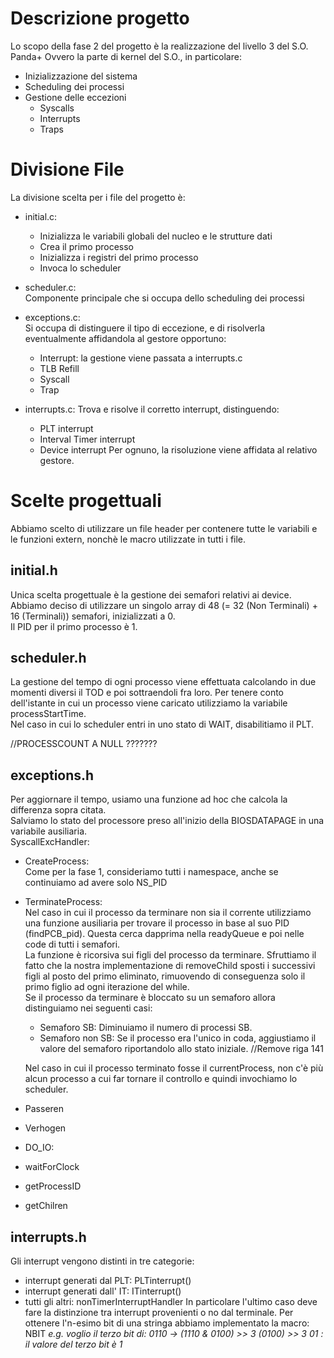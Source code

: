 # Descrizione progetto
Lo scopo della fase 2 del progetto è la realizzazione del livello 3 del S.O. Panda+
Ovvero la parte di kernel del S.O., in particolare:
- Inizializzazione del sistema 
- Scheduling dei processi 
- Gestione delle eccezioni
    - Syscalls
    - Interrupts
    - Traps

# Divisione File

La divisione scelta per i file del progetto è:
- initial.c:
    - Inizializza le variabili globali del nucleo e le strutture dati
    - Crea il primo processo
    - Inizializza i registri del primo processo
    - Invoca lo scheduler

- scheduler.c:  
    Componente principale che si occupa dello scheduling dei processi

- exceptions.c:  
    Si occupa di distinguere il tipo di eccezione, e di risolverla eventualmente affidandola al gestore opportuno:
    - Interrupt: la gestione viene passata a interrupts.c
    - TLB Refill
    - Syscall
    - Trap 

- interrupts.c: 
    Trova e risolve il corretto interrupt, distinguendo:
    - PLT interrupt
    - Interval Timer interrupt
    - Device interrupt
    Per ognuno, la risoluzione viene affidata al relativo gestore.

# Scelte progettuali
Abbiamo scelto di utilizzare un file header per contenere tutte le variabili e le funzioni extern, nonchè le macro utilizzate in tutti i file.

## initial.h
Unica scelta progettuale è la gestione dei semafori relativi ai device. Abbiamo deciso di utilizzare un singolo array di 48 (= 32 (Non Terminali) + 16 (Terminali)) semafori, inizializzati a 0.  
Il PID per il primo processo è 1.

## scheduler.h
La gestione del tempo di ogni processo viene effettuata calcolando in due momenti diversi il TOD e poi sottraendoli fra loro. Per tenere conto dell'istante in cui un processo viene caricato utilizziamo la variabile processStartTime.  
Nel caso in cui lo scheduler entri in uno stato di WAIT, disabilitiamo il PLT.
  
//PROCESSCOUNT A NULL ???????
  

## exceptions.h
Per aggiornare il tempo, usiamo una funzione ad hoc che calcola la differenza sopra citata.   
Salviamo lo stato del processore preso all'inizio della BIOSDATAPAGE in una variabile ausiliaria.   
SyscallExcHandler:
- CreateProcess:  
    Come per la fase 1, consideriamo tutti i namespace, anche se continuiamo ad avere solo NS_PID
- TerminateProcess:  
    Nel caso in cui il processo da terminare non sia il corrente utilizziamo una funzione ausiliaria per trovare il processo in base al suo PID (findPCB_pid). Questa cerca dapprima nella readyQueue e poi nelle code di tutti i semafori.  
    La funzione è ricorsiva sui figli del processo da terminare. Sfruttiamo il fatto che la nostra implementazione di removeChild sposti i successivi figli al posto del primo eliminato, rimuovendo di conseguenza solo il primo figlio ad ogni iterazione del while.  
    Se il processo da terminare è bloccato su un semaforo allora distinguiamo nei seguenti casi:  
    - Semaforo SB:  Diminuiamo il numero di processi SB.
    - Semaforo non SB: Se il processo era l'unico in coda, aggiustiamo il valore del semaforo riportandolo allo stato iniziale. //Remove riga 141
    
    Nel caso in cui il processo terminato fosse il currentProcess, non c'è più alcun processo a cui far tornare il controllo e quindi invochiamo lo scheduler.
- Passeren
- Verhogen
- DO_IO:
- waitForClock
- getProcessID
- getChilren

## interrupts.h
Gli interrupt vengono distinti in tre categorie:
- interrupt generati dal PLT: PLTinterrupt()
- interrupt generati dall' IT: ITinterrupt()
- tutti gli altri: nonTimerInterruptHandler
In particolare l'ultimo caso deve fare la distinzione tra interrupt provenienti o no dal terminale.
Per ottenere l'n-esimo bit di una stringa abbiamo implementato la macro: NBIT 
*e.g. voglio il terzo bit di: 0110 -> (1110 & 0100) >> 3*
                                            *(0100) >> 3*
                                                     *01 : il valore del terzo bit è 1*

                                             



